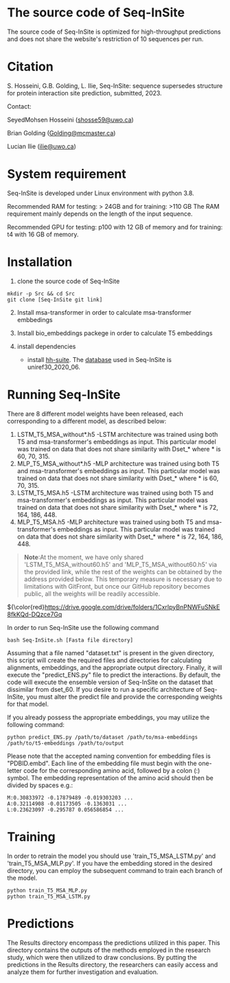 # The source code of Seq-InSite
The source code of Seq-InSite is optimized for high-throughput predictions and does not share the website's restriction of 10 sequences per run.
# Citation
S. Hosseini,  G.B. Golding, L. Ilie, Seq-InSite: sequence supersedes structure for protein interaction site prediction, submitted, 2023.

Contact: 

SeyedMohsen Hosseini (shosse59@uwo.ca)

Brian Golding (Golding@mcmaster.ca)

Lucian Ilie (ilie@uwo.ca)

# System requirement
Seq-InSite is developed under Linux environment with python 3.8.

Recommended RAM for testing: > 24GB and for training: >110 GB The RAM requirement mainly depends on the length of the input sequence. 

Recommended GPU for testing: p100 with 12 GB of memory and for training: t4 with 16 GB of memory.




# Installation
1. clone the source code of Seq-InSite
```
mkdir -p Src && cd Src
git clone [Seq-InSite git link]
```
2. Install msa-transformer in order to calculate msa-transformer embbedings

3. Install bio_embeddings packege in order to calculate T5 embeddings

4. install dependencies

 
    - install [hh-suite](https://github.com/soedinglab/hh-suite). The [database](http://gwdu111.gwdg.de/~compbiol/uniclust/2020_06/) used in Seq-InSite is uniref30_2020_06.
 
# Running Seq-InSite
There are 8 different model weights have been released, each corresponding to a different model, as described below: 

1. LSTM_T5_MSA_without*.h5 -LSTM architecture was trained using both T5 and msa-transformer's embeddings as input. This particular model was trained on data that does not share similarity with Dset_* where * is 60, 70, 315.
2. MLP_T5_MSA_without*.h5 -MLP architecture was trained using both T5 and msa-transformer's embeddings as input. This particular model was trained on data that does not share similarity with Dset_* where * is 60, 70, 315.
3. LSTM_T5_MSA.h5 -LSTM architecture was trained using both T5 and msa-transformer's embeddings as input. This particular model was trained on data that does not share similarity with Dset_* where * is 72, 164, 186, 448.
4. MLP_T5_MSA.h5 -MLP architecture was trained using both T5 and msa-transformer's embeddings as input. This particular model was trained on data that does not share similarity with Dset_* where * is 72, 164, 186, 448.



> __Note__:At the moment, we have only shared 'LSTM_T5_MSA_without60.h5' and 'MLP_T5_MSA_without60.h5' via the provided link, while the rest of the weights can be obtained by the address provided below. This temporary measure is necessary due to limitations with GitFront, but once our GitHub repository becomes public, all the weights will be readily accessible.

${\color{red}https://drive.google.com/drive/folders/1CxrIpyBnPNWFuSNkE8fkKQd-DQzce7Gq 

In order to run Seq-InSite use the following command 
```
bash Seq-InSite.sh [Fasta file directory]
```
Assuming that a file named "dataset.txt" is present in the given directory, this script will create the required files and directories for calculating alignments, embeddings, and the appropriate output directory. Finally, it will execute the "predict_ENS.py" file to predict the interactions. 
By default, the code will execute the ensemble version of Seq-InSite on the dataset that dissimilar from dset_60. If you desire to run a specific architecture of Seq-InSite, you must alter the predict file and provide the corresponding weights for that model.

If you already possess the appropriate embeddings, you may utilize the following command:

```
python predict_ENS.py /path/to/dataset /path/to/msa-embeddings /path/to/t5-embeddings /path/to/output
```
Please note that the accepted naming convention for embedding files is "PDBID.embd".
Each line of the embedding file must begin with the one-letter code for the corresponding amino acid, followed by a colon (:) symbol. The embedding representation of the amino acid should then be divided by spaces e.g.:
```
M:0.30833972 -0.17879489 -0.019303203 ...
A:0.32114908 -0.01173505 -0.1363031 ...
L:0.23623097 -0.295787 0.056586854 ...
```

# Training
In order to retrain the model you should use 'train_T5_MSA_LSTM.py' and 'train_T5_MSA_MLP.py'. If you have the embedding stored in the desired directory, you can employ the subsequent command to train each branch of the model.

```
python train_T5_MSA_MLP.py
python train_T5_MSA_LSTM.py
```


# Predictions

The Results directory encompass the predictions utilized in this paper. This directory contains the outputs of the methods employed in the research study, which were then utilized to draw conclusions. By putting the predictions in the Results directory, the researchers can easily access and analyze them for further investigation and evaluation.
